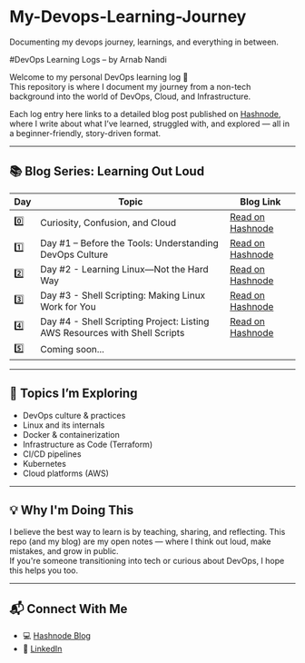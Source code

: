 # My-Devops-Learning-Journey
Documenting my devops journey, learnings, and everything in between.

#DevOps Learning Logs – by Arnab Nandi

Welcome to my personal DevOps learning log 📘  
This repository is where I document my journey from a non-tech background into the world of DevOps, Cloud, and Infrastructure.

Each log entry here links to a detailed blog post published on [Hashnode](https://learning-out-loud-my-devops-journey.hashnode.dev), where I write about what I’ve learned, struggled with, and explored — all in a beginner-friendly, story-driven format.

---

## 📚 Blog Series: Learning Out Loud

| Day | Topic | Blog Link |
|-----|-------|-----------|
| 0️⃣ | Curiosity, Confusion, and Cloud | [Read on Hashnode](https://learning-out-loud-my-devops-journey.hashnode.dev/curiosity-confusion-and-cloud) |
| 1️⃣ | Day #1 – Before the Tools: Understanding DevOps Culture | [Read on Hashnode](https://learning-out-loud-my-devops-journey.hashnode.dev/day-1-before-the-tools-understanding-devops-culture) |
| 2️⃣ | Day #2 - Learning Linux—Not the Hard Way | [Read on Hashnode](https://learning-out-loud-my-devops-journey.hashnode.dev/day-2-learning-linuxnot-the-hard-way) |
| 3️⃣ | Day #3 - Shell Scripting: Making Linux Work for You | [Read on Hashnode](https://learning-out-loud-my-devops-journey.hashnode.dev/day-3-shell-scripting-making-linux-work-for-you) |
| 4️⃣ | Day #4 - Shell Scripting Project: Listing AWS Resources with Shell Scripts | [Read on Hashnode](https://learning-out-loud-my-devops-journey.hashnode.dev/day-4-shell-scripting-project-listing-aws-resources-with-shell-scripts) |
| 5️⃣ | Coming soon... |

---

## 🔧 Topics I’m Exploring
- DevOps culture & practices
- Linux and its internals
- Docker & containerization
- Infrastructure as Code (Terraform)
- CI/CD pipelines
- Kubernetes
- Cloud platforms (AWS)

---

## 💡 Why I'm Doing This

I believe the best way to learn is by teaching, sharing, and reflecting. This repo (and my blog) are my open notes — where I think out loud, make mistakes, and grow in public.  
If you're someone transitioning into tech or curious about DevOps, I hope this helps you too.

---

## 📬 Connect With Me

- 💻 [Hashnode Blog](https://learning-out-loud-my-devops-journey.hashnode.dev)
- 💼 [LinkedIn](www.linkedin.com/in/arnab-nandi-55232a236)



